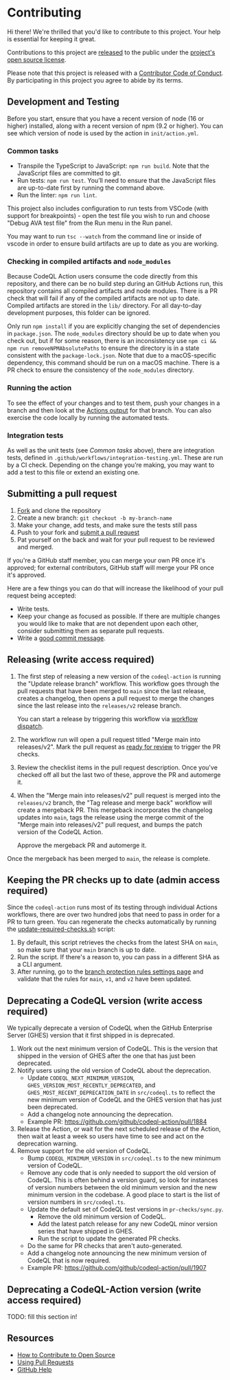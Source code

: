 # Contributing

[fork]: https://github.com/github/codeql-action/fork
[pr]: https://github.com/github/codeql-action/compare
[code-of-conduct]: CODE_OF_CONDUCT.md

Hi there! We're thrilled that you'd like to contribute to this project. Your help is essential for keeping it great.

Contributions to this project are [released](https://help.github.com/articles/github-terms-of-service/#6-contributions-under-repository-license) to the public under the [project's open source license](LICENSE).

Please note that this project is released with a [Contributor Code of Conduct][code-of-conduct]. By participating in this project you agree to abide by its terms.

## Development and Testing

Before you start, ensure that you have a recent version of node (16 or higher) installed, along with a recent version of npm (9.2 or higher). You can see which version of node is used by the action in `init/action.yml`.

### Common tasks

* Transpile the TypeScript to JavaScript: `npm run build`.  Note that the JavaScript files are committed to git.
* Run tests: `npm run test`.  You’ll need to ensure that the JavaScript files are up-to-date first by running the command above.
* Run the linter: `npm run lint`.

This project also includes configuration to run tests from VSCode (with support for breakpoints) - open the test file you wish to run and choose "Debug AVA test file" from the Run menu in the Run panel.

You may want to run `tsc --watch` from the command line or inside of vscode in order to ensure build artifacts are up to date as you are working.

### Checking in compiled artifacts and `node_modules`

Because CodeQL Action users consume the code directly from this repository, and there can be no build step during an GitHub Actions run, this repository contains all compiled artifacts and node modules. There is a PR check that will fail if any of the compiled artifacts are not up to date. Compiled artifacts are stored in the `lib/` directory. For all day-to-day development purposes, this folder can be ignored.

Only run `npm install` if you are explicitly changing the set of dependencies in `package.json`. The `node_modules` directory should be up to date when you check out, but if for some reason, there is an inconsistency use `npm ci && npm run removeNPMAbsolutePaths` to ensure the directory is in a state consistent with the `package-lock.json`. Note that due to a macOS-specific dependency, this command should be run on a macOS machine. There is a PR check to ensure the consistency of the `node_modules` directory.

### Running the action

To see the effect of your changes and to test them, push your changes in a branch and then look at the [Actions output](https://github.com/github/codeql-action/actions) for that branch.  You can also exercise the code locally by running the automated tests.

### Integration tests

As well as the unit tests (see _Common tasks_ above), there are integration tests, defined in `.github/workflows/integration-testing.yml`.  These are run by a CI check.  Depending on the change you’re making, you may want to add a test to this file or extend an existing one.

## Submitting a pull request

1. [Fork][fork] and clone the repository
2. Create a new branch: `git checkout -b my-branch-name`
3. Make your change, add tests, and make sure the tests still pass
4. Push to your fork and [submit a pull request][pr]
5. Pat yourself on the back and wait for your pull request to be reviewed and merged.

If you're a GitHub staff member, you can merge your own PR once it's approved; for external contributors, GitHub staff will merge your PR once it's approved.

Here are a few things you can do that will increase the likelihood of your pull request being accepted:

- Write tests.
- Keep your change as focused as possible. If there are multiple changes you would like to make that are not dependent upon each other, consider submitting them as separate pull requests.
- Write a [good commit message](http://tbaggery.com/2008/04/19/a-note-about-git-commit-messages.html).

## Releasing (write access required)

1. The first step of releasing a new version of the `codeql-action` is running the "Update release branch" workflow.
    This workflow goes through the pull requests that have been merged to `main` since the last release, creates a changelog, then opens a pull request to merge the changes since the last release into the `releases/v2` release branch.

    You can start a release by triggering this workflow via [workflow dispatch](https://github.com/github/codeql-action/actions/workflows/update-release-branch.yml).
1. The workflow run will open a pull request titled "Merge main into releases/v2". Mark the pull request as [ready for review](https://docs.github.com/en/github/collaborating-with-pull-requests/proposing-changes-to-your-work-with-pull-requests/changing-the-stage-of-a-pull-request#marking-a-pull-request-as-ready-for-review) to trigger the PR checks.
1. Review the checklist items in the pull request description.
    Once you've checked off all but the last two of these, approve the PR and automerge it.
1. When the "Merge main into releases/v2" pull request is merged into the `releases/v2` branch, the "Tag release and merge back" workflow will create a mergeback PR.
    This mergeback incorporates the changelog updates into `main`, tags the release using the merge commit of the "Merge main into releases/v2" pull request, and bumps the patch version of the CodeQL Action.

    Approve the mergeback PR and automerge it.

Once the mergeback has been merged to `main`, the release is complete.

## Keeping the PR checks up to date (admin access required)

Since the `codeql-action` runs most of its testing through individual Actions workflows, there are over two hundred jobs that need to pass in order for a PR to turn green. You can regenerate the checks automatically by running the [update-required-checks.sh](.github/workflows/script/update-required-checks.sh) script:

1. By default, this script retrieves the checks from the latest SHA on `main`, so make sure that your `main` branch is up to date.
2. Run the script. If there's a reason to, you can pass in a different SHA as a CLI argument.
3. After running, go to the [branch protection rules settings page](https://github.com/github/codeql-action/settings/branches) and validate that the rules for `main`, `v1`, and `v2` have been updated.

## Deprecating a CodeQL version (write access required)

We typically deprecate a version of CodeQL when the GitHub Enterprise Server (GHES) version that it first shipped in is deprecated.

1. Work out the next minimum version of CodeQL. This is the version that shipped in the version of GHES after the one that has just been deprecated.
1. Notify users using the old version of CodeQL about the deprecation.
    - Update `CODEQL_NEXT_MINIMUM_VERSION`, `GHES_VERSION_MOST_RECENTLY_DEPRECATED`, and `GHES_MOST_RECENT_DEPRECATION_DATE` in `src/codeql.ts` to reflect the new minimum version of CodeQL and the GHES version that has just been deprecated.
    - Add a changelog note announcing the deprecation.
    - Example PR: https://github.com/github/codeql-action/pull/1884
1. Release the Action, or wait for the next scheduled release of the Action, then wait at least a week so users have time to see and act on the deprecation warning.
1. Remove support for the old version of CodeQL.
    - Bump `CODEQL_MINIMUM_VERSION` in `src/codeql.ts` to the new minimum version of CodeQL.
    - Remove any code that is only needed to support the old version of CodeQL. This is often behind a version guard, so look for instances of version numbers between the old minimum version and the new minimum version in the codebase. A good place to start is the list of version numbers in `src/codeql.ts`.
    - Update the default set of CodeQL test versions in `pr-checks/sync.py`.
        - Remove the old minimum version of CodeQL.
        - Add the latest patch release for any new CodeQL minor version series that have shipped in GHES.
        - Run the script to update the generated PR checks.
    - Do the same for PR checks that aren't auto-generated.
    - Add a changelog note announcing the new minimum version of CodeQL that is now required.
    - Example PR: https://github.com/github/codeql-action/pull/1907

## Deprecating a CodeQL-Action version (write access required)

TODO: fill this section in!

## Resources

- [How to Contribute to Open Source](https://opensource.guide/how-to-contribute/)
- [Using Pull Requests](https://help.github.com/articles/about-pull-requests/)
- [GitHub Help](https://help.github.com)
